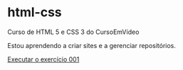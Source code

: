 # html-css
 Curso de HTML 5 e CSS 3 do CursoEmVídeo

Estou aprendendo a criar sites e a gerenciar repositórios.

<a href="https://ruandias-at.github.io/html-css/desafios/desafio010/android.html>">Executar o exercício 001</a>
